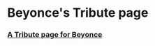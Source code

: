 # Beyonce's Tribute page

###  [A Tribute page for Beyonce](https://lanrewaju94.github.io/Tribute-page--freeCodeCamp/)

